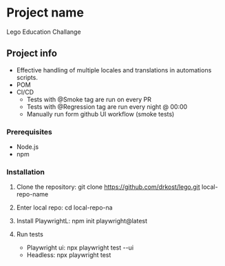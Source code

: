 # Project name

Lego Education Challange

## Project info

 - Effective handling of multiple locales and translations in automations scripts.
 - POM
 - CI/CD
      * Tests with @Smoke tag are run on every PR
      * Tests with @Regression tag are run every night @ 00:00
      * Manually run form github UI workflow (smoke tests)

### Prerequisites

- Node.js
- npm

### Installation

1. Clone the repository: git clone https://github.com/drkost/lego.git local-repo-name
   
2. Enter local repo: cd local-repo-na
   
3. Install PlaywrightL: npm init playwright@latest

4. Run tests
   - Playwright ui: npx playwright test --ui
   - Headless: npx playwright test
